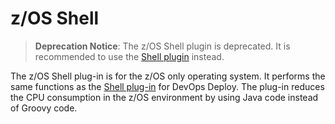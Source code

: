 
# z/OS Shell

> **Deprecation Notice**: The z/OS Shell plugin is deprecated. It is recommended to use the [Shell plugin](../Shell/README.md) instead.

The z/OS Shell plug-in is for the z/OS only operating system. It performs the same functions as the [Shell plug-in](https://urbancode.github.io/IBM-UCx-PLUGIN-DOCS-BETA/UCD/Shell/) for DevOps Deploy. The plug-in reduces the CPU consumption in the z/OS environment by using Java code instead of Groovy code.
